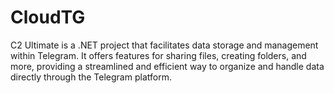 # CloudTG
C2 Ultimate is a .NET project that facilitates data storage and management within Telegram. It offers features for sharing files, creating folders, and more, providing a streamlined and efficient way to organize and handle data directly through the Telegram platform.
